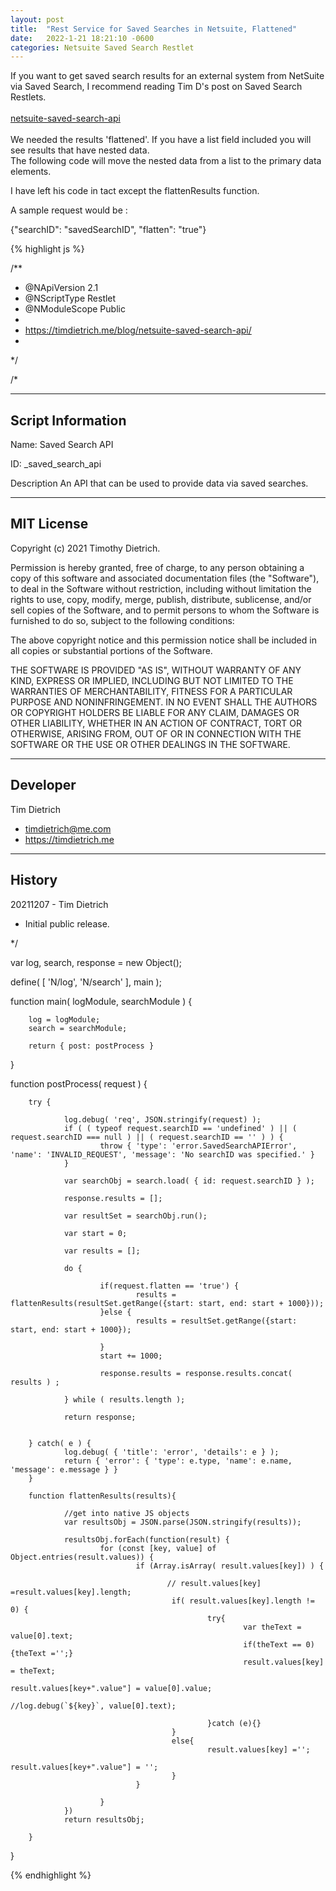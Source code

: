 ```yaml
---
layout: post
title:  "Rest Service for Saved Searches in Netsuite, Flattened"
date:   2022-1-21 18:21:10 -0600
categories: Netsuite Saved Search Restlet
---
```


<script async src="https://www.googletagmanager.com/gtag/js?id=G-T43W5QQ2KS"></script>
<script>
  window.dataLayer = window.dataLayer || [];
  function gtag(){dataLayer.push(arguments);}
  gtag('js', new Date());

  gtag('config', 'G-T43W5QQ2KS');
</script>

If you want to get saved search results for an external system from NetSuite via Saved Search, I 
recommend reading Tim D's post on Saved Search Restlets. <br><br>
<a href='https://timdietrich.me/blog/netsuite-saved-search-api/'>netsuite-saved-search-api</a>
<br><br>
We needed the results 'flattened'. If you have a list field included you will see results that have nested data.
<br>
The following code will move the nested data from a list to the primary data elements.

I have left his code in tact except the flattenResults function.

A sample request would be : 

{"searchID": "savedSearchID", "flatten": "true"}

{% highlight js %}

/**
 * @NApiVersion 2.1
 * @NScriptType Restlet
 * @NModuleScope Public
 *
 * https://timdietrich.me/blog/netsuite-saved-search-api/
 *
 */

/*

------------------------------------------------------------------------------------------
Script Information
------------------------------------------------------------------------------------------

Name:
Saved Search API

ID:
_saved_search_api

Description
An API that can be used to provide data via saved searches.


------------------------------------------------------------------------------------------
MIT License
------------------------------------------------------------------------------------------

Copyright (c) 2021 Timothy Dietrich.

Permission is hereby granted, free of charge, to any person obtaining a copy
of this software and associated documentation files (the "Software"), to deal
in the Software without restriction, including without limitation the rights
to use, copy, modify, merge, publish, distribute, sublicense, and/or sell
copies of the Software, and to permit persons to whom the Software is
furnished to do so, subject to the following conditions:

The above copyright notice and this permission notice shall be included in all
copies or substantial portions of the Software.

THE SOFTWARE IS PROVIDED "AS IS", WITHOUT WARRANTY OF ANY KIND, EXPRESS OR
IMPLIED, INCLUDING BUT NOT LIMITED TO THE WARRANTIES OF MERCHANTABILITY,
FITNESS FOR A PARTICULAR PURPOSE AND NONINFRINGEMENT. IN NO EVENT SHALL THE
AUTHORS OR COPYRIGHT HOLDERS BE LIABLE FOR ANY CLAIM, DAMAGES OR OTHER
LIABILITY, WHETHER IN AN ACTION OF CONTRACT, TORT OR OTHERWISE, ARISING FROM,
OUT OF OR IN CONNECTION WITH THE SOFTWARE OR THE USE OR OTHER DEALINGS IN THE
SOFTWARE.


------------------------------------------------------------------------------------------
Developer
------------------------------------------------------------------------------------------

Tim Dietrich
* timdietrich@me.com
* https://timdietrich.me


------------------------------------------------------------------------------------------
History
------------------------------------------------------------------------------------------

20211207 - Tim Dietrich
- Initial public release.


*/


var
    log,
    search,
    response = new Object();


define( [ 'N/log', 'N/search' ], main );


function main( logModule, searchModule ) {

        log = logModule;
        search = searchModule;

        return { post: postProcess }

}


function postProcess( request ) {

        try {

                log.debug( 'req', JSON.stringify(request) );
                if ( ( typeof request.searchID == 'undefined' ) || ( request.searchID === null ) || ( request.searchID == '' ) ) {
                        throw { 'type': 'error.SavedSearchAPIError', 'name': 'INVALID_REQUEST', 'message': 'No searchID was specified.' }
                }

                var searchObj = search.load( { id: request.searchID } );

                response.results = [];

                var resultSet = searchObj.run();

                var start = 0;

                var results = [];

                do {

                        if(request.flatten == 'true') {
                                results = flattenResults(resultSet.getRange({start: start, end: start + 1000}));
                        }else {
                                results = resultSet.getRange({start: start, end: start + 1000});

                        }
                        start += 1000;

                        response.results = response.results.concat( results ) ;

                } while ( results.length );

                return response;


        } catch( e ) {
                log.debug( { 'title': 'error', 'details': e } );
                return { 'error': { 'type': e.type, 'name': e.name, 'message': e.message } }
        }

        function flattenResults(results){

                //get into native JS objects
                var resultsObj = JSON.parse(JSON.stringify(results));

                resultsObj.forEach(function(result) {
                        for (const [key, value] of Object.entries(result.values)) {
                                if (Array.isArray( result.values[key]) ) {

                                       // result.values[key] =result.values[key].length;
                                        if( result.values[key].length != 0) {
                                                try{
                                                        var theText = value[0].text;
                                                        if(theText == 0){theText ='';}
                                                        result.values[key] = theText;
                                                        result.values[key+".value"] = value[0].value;
                                                        //log.debug(`${key}`, value[0].text);

                                                }catch (e){}
                                        }
                                        else{
                                                result.values[key] ='';
                                                result.values[key+".value"] = '';
                                        }
                                }

                        }
                })
                return resultsObj;

        }
}

{% endhighlight %}
